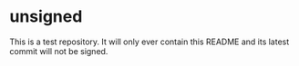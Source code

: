 # unsigned

This is a test repository.
It will only ever contain this README and its latest commit will not be signed.
